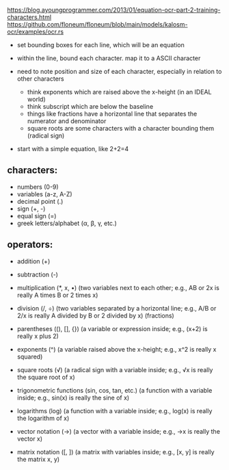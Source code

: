 https://blog.ayoungprogrammer.com/2013/01/equation-ocr-part-2-training-characters.html
https://github.com/floneum/floneum/blob/main/models/kalosm-ocr/examples/ocr.rs

- set bounding boxes for each line, which will be an equation
- within the line, bound each character. map it to a ASCII character
- need to note position and size of each character, especially in relation to other characters
	- think exponents which are raised above the x-height (in an IDEAL world)
	- think subscript which are below the baseline
	- things like fractions have a horizontal line that separates the numerator and denominator
	- square roots are some characters with a character bounding them (radical sign)

- start with a simple equation, like 2+2=4

## characters:
- numbers (0-9)
- variables (a-z, A-Z)
- decimal point (.)
- sign (+, -)
- equal sign (=)
- greek letters/alphabet (α, β, γ, etc.)

## operators:
- addition (+)
- subtraction (-)
- multiplication (*, x, •) (two variables next to each other; e.g., AB or 2x is really A times B or 2 times x)
- division (/, ÷) (two variables separated by a horizontal line; e.g., A/B or 2/x is really A divided by B or 2 divided by x) (fractions)

- parentheses ((), [], {}) (a variable or expression inside; e.g., (x+2) is really x plus 2)

- exponents (^) (a variable raised above the x-height; e.g., x^2 is really x squared)
- square roots (√) (a radical sign with a variable inside; e.g., √x is really the square root of x)

- trigonometric functions (sin, cos, tan, etc.) (a function with a variable inside; e.g., sin(x) is really the sine of x)
- logarithms (log) (a function with a variable inside; e.g., log(x) is really the logarithm of x)

- vector notation (→) (a vector with a variable inside; e.g., →x is really the vector x)
- matrix notation ([, ]) (a matrix with variables inside; e.g., [x, y] is really the matrix x, y)
